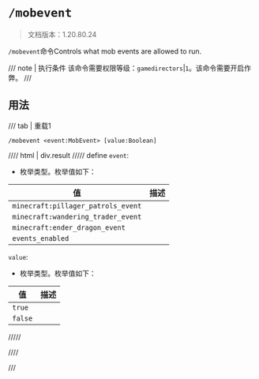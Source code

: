 # `/mobevent`

> 文档版本：1.20.80.24

`/mobevent`命令Controls what mob events are allowed to run.

/// note | 执行条件
该命令需要权限等级：`gamedirectors`|`1`。该命令需要开启作弊。
///

## 用法

/// tab | 重载1
```mcfunction
/mobevent <event:MobEvent> [value:Boolean]
```

//// html | div.result
///// define
`event`: <!-- md:samp MobEvent -->

- 枚举类型。枚举值如下：

|值|描述|
|---|---|
|`minecraft:pillager_patrols_event`||
|`minecraft:wandering_trader_event`||
|`minecraft:ender_dragon_event`||
|`events_enabled`||


`value`: <!-- md:samp Boolean -->

- 枚举类型。枚举值如下：

|值|描述|
|---|---|
|`true`||
|`false`||



/////

////

///
